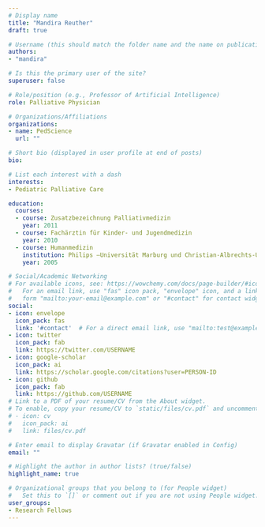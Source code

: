 ```yaml
---
# Display name
title: "Mandira Reuther"
draft: true

# Username (this should match the folder name and the name on publications)
authors:
- "mandira"

# Is this the primary user of the site?
superuser: false

# Role/position (e.g., Professor of Artificial Intelligence)
role: Palliative Physician

# Organizations/Affiliations
organizations:
- name: PedScience
  url: ""

# Short bio (displayed in user profile at end of posts)
bio: 

# List each interest with a dash
interests:
- Pediatric Palliative Care

education:
  courses:
  - course: Zusatzbezeichnung Palliativmedizin
    year: 2011
  - course: Fachärztin für Kinder- und Jugendmedizin
    year: 2010
  - course: Humanmedizin
    institution: Philips –Universität Marburg und Christian-Albrechts-Universität Kiel
    year: 2005

# Social/Academic Networking
# For available icons, see: https://wowchemy.com/docs/page-builder/#icons
#   For an email link, use "fas" icon pack, "envelope" icon, and a link in the
#   form "mailto:your-email@example.com" or "#contact" for contact widget.
social:
- icon: envelope
  icon_pack: fas
  link: '#contact'  # For a direct email link, use "mailto:test@example.org".
- icon: twitter
  icon_pack: fab
  link: https://twitter.com/USERNAME
- icon: google-scholar
  icon_pack: ai
  link: https://scholar.google.com/citations?user=PERSON-ID
- icon: github
  icon_pack: fab
  link: https://github.com/USERNAME
# Link to a PDF of your resume/CV from the About widget.
# To enable, copy your resume/CV to `static/files/cv.pdf` and uncomment the lines below.
# - icon: cv
#   icon_pack: ai
#   link: files/cv.pdf

# Enter email to display Gravatar (if Gravatar enabled in Config)
email: ""

# Highlight the author in author lists? (true/false)
highlight_name: true

# Organizational groups that you belong to (for People widget)
#   Set this to `[]` or comment out if you are not using People widget.
user_groups:
- Research Fellows
---
```

